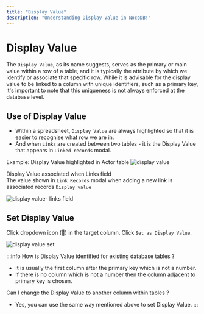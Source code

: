```yaml
---
title: "Display Value"
description: "Understanding Display Value in NocoDB!"
---
```


# Display Value

The `Display Value`, as its name suggests, serves as the primary or main value within a row of a table, and it is typically the attribute by which we identify or associate that specific row. While it is advisable for the display value to be linked to a column with unique identifiers, such as a primary key, it's important to note that this uniqueness is not always enforced at the database level.

## Use of Display Value
- Within a spreadsheet, `Display Value` are always highlighted so that it is easier to recognise what row we are in.
- And when `Links` are created between two tables - it is the Display Value that appears in `Linked records` modal.

Example: 
Display Value highlighted in Actor table
![display value](/img/v2/fields/display-value.png)

Display Value associated when Links field  
The value shown in `Link Records` modal when adding a new link is associated records `Display value`  
  
![display value- links field](/img/v2/fields/display-value-in-linked-record.png)


## Set Display Value
Click dropdown icon (🔽) in the target column. Click `Set as Display Value`.  
  
![display value set](/img/v2/fields/set-as-display-value.png)

:::info
How is Display Value identified for existing database tables ?
- It is usually the first column after the primary key which is not a number.
- If there is no column which is not a number then the column adjacent to primary key is chosen.

Can I change the Display Value to another column within tables ?
- Yes, you can use the same way mentioned above to set Display Value.
::: 
